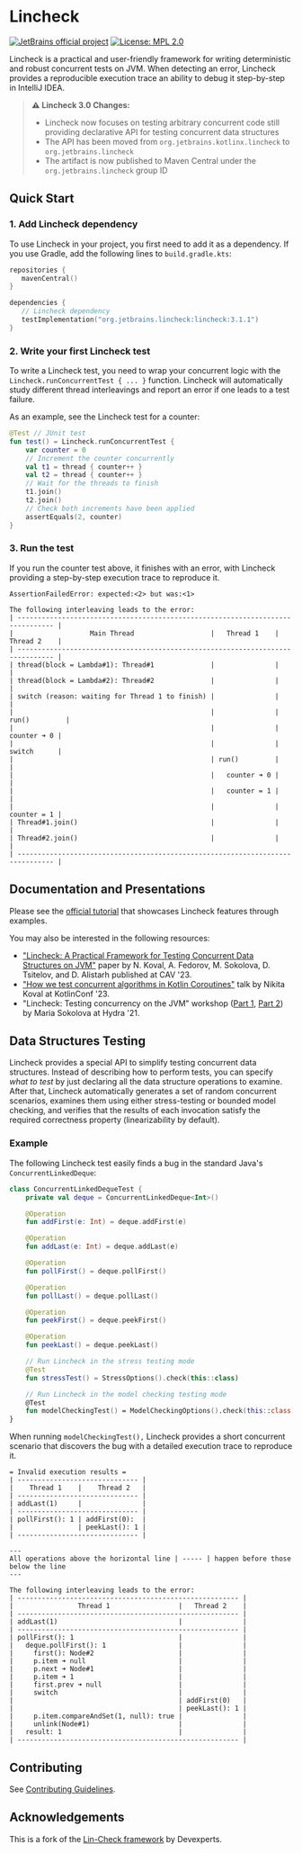 # Lincheck

[![JetBrains official project](https://jb.gg/badges/official.svg)](https://confluence.jetbrains.com/display/ALL/JetBrains+on+GitHub)
[![License: MPL 2.0](https://img.shields.io/badge/License-MPL_2.0-brightgreen.svg)](https://opensource.org/licenses/MPL-2.0)

Lincheck is a practical and user-friendly framework for writing deterministic and robust concurrent tests on JVM. 
When detecting an error, 
Lincheck provides a reproducible execution trace an ability to debug it step-by-step in IntelliJ IDEA.

> **⚠️ Lincheck 3.0 Changes️:** 
> * Lincheck now focuses on testing arbitrary concurrent code 
    still providing declarative API for testing concurrent data structures
> * The API has been moved from `org.jetbrains.kotlinx.lincheck` to `org.jetbrains.lincheck`
> * The artifact is now published to Maven Central under the `org.jetbrains.lincheck` group ID

## Quick Start

### 1. Add Lincheck dependency
To use Lincheck in your project, you first need to add it as a dependency. If you use Gradle, add the following lines to `build.gradle.kts`:

```kotlin
repositories {
   mavenCentral()
}

dependencies {
   // Lincheck dependency
   testImplementation("org.jetbrains.lincheck:lincheck:3.1.1")
}
```

### 2. Write your first Lincheck test

To write a Lincheck test,
you need to wrap your concurrent logic with the `Lincheck.runConcurrentTest { ... }` function.
Lincheck will automatically study different thread interleavings and report an error
if one leads to a test failure.

As an example, see the Lincheck test for a counter:

```kotlin
@Test // JUnit test
fun test() = Lincheck.runConcurrentTest {
    var counter = 0
    // Increment the counter concurrently
    val t1 = thread { counter++ }
    val t2 = thread { counter++ }
    // Wait for the threads to finish
    t1.join()
    t2.join()
    // Check both increments have been applied
    assertEquals(2, counter)
}
```

### 3. Run the test

If you run the counter test above, it finishes with an error,
with Lincheck providing a step-by-step execution trace to reproduce it.

```
AssertionFailedError: expected:<2> but was:<1>

The following interleaving leads to the error:
| ------------------------------------------------------------------------------- |
|                   Main Thread                   |   Thread 1    |   Thread 2    |
| ------------------------------------------------------------------------------- |
| thread(block = Lambda#1): Thread#1              |               |               |
| thread(block = Lambda#2): Thread#2              |               |               |
| switch (reason: waiting for Thread 1 to finish) |               |               |
|                                                 |               | run()         |
|                                                 |               |   counter ➜ 0 |
|                                                 |               |   switch      |
|                                                 | run()         |               |
|                                                 |   counter ➜ 0 |               |
|                                                 |   counter = 1 |               |
|                                                 |               |   counter = 1 |
| Thread#1.join()                                 |               |               |
| Thread#2.join()                                 |               |               |
| ------------------------------------------------------------------------------- |
```

## Documentation and Presentations

Please see the [official tutorial](https://kotlinlang.org/docs/lincheck-guide.html) that showcases Lincheck features through examples.

You may also be interested in the following resources:

* ["Lincheck: A Practical Framework for Testing Concurrent Data Structures on JVM"](https://link.springer.com/content/pdf/10.1007/978-3-031-37706-8_8.pdf?pdf=inline%20link) paper by N. Koval, A. Fedorov, M. Sokolova, D. Tsitelov, and D. Alistarh published at CAV '23.
* ["How we test concurrent algorithms in Kotlin Coroutines"](https://youtu.be/jZqkWfa11Js) talk by Nikita Koval at KotlinConf '23.
* "Lincheck: Testing concurrency on the JVM" workshop ([Part 1](https://www.youtube.com/watch?v=YNtUK9GK4pA), [Part 2](https://www.youtube.com/watch?v=EW7mkAOErWw)) by Maria Sokolova at Hydra '21.

## Data Structures Testing

Lincheck provides a special API to simplify testing concurrent data structures. 
Instead of describing how to perform tests, you can specify _what to test_
by just declaring all the data structure operations to examine.
After that, Lincheck automatically generates a set of random concurrent scenarios,
examines them using either stress-testing or bounded model checking, and
verifies that the results of each invocation satisfy the required correctness property (linearizability by default).


### Example 

The following Lincheck test easily finds a bug in the standard Java's `ConcurrentLinkedDeque`:

```kotlin
class ConcurrentLinkedDequeTest {
    private val deque = ConcurrentLinkedDeque<Int>()

    @Operation
    fun addFirst(e: Int) = deque.addFirst(e)

    @Operation
    fun addLast(e: Int) = deque.addLast(e)

    @Operation
    fun pollFirst() = deque.pollFirst()

    @Operation
    fun pollLast() = deque.pollLast()

    @Operation
    fun peekFirst() = deque.peekFirst()

    @Operation
    fun peekLast() = deque.peekLast()

    // Run Lincheck in the stress testing mode
    @Test
    fun stressTest() = StressOptions().check(this::class)

    // Run Lincheck in the model checking testing mode
    @Test
    fun modelCheckingTest() = ModelCheckingOptions().check(this::class)
}
```

When running `modelCheckingTest(),` Lincheck provides a short concurrent scenario 
that discovers the bug with a detailed execution trace to reproduce it.

```text
= Invalid execution results =
| ------------------------------ |
|    Thread 1    |    Thread 2   |
| ------------------------------ |
| addLast(1)     |               |
| ------------------------------ |
| pollFirst(): 1 | addFirst(0):  |
|                | peekLast(): 1 |
| ------------------------------ |

---
All operations above the horizontal line | ----- | happen before those below the line
---

The following interleaving leads to the error:
| ------------------------------------------------------- |
|                Thread 1                 |   Thread 2    |
| ------------------------------------------------------- |
| addLast(1)                              |               |
| ------------------------------------------------------- |
| pollFirst(): 1                          |               |
|   deque.pollFirst(): 1                  |               |
|     first(): Node#2                     |               |
|     p.item ➜ null                       |               |
|     p.next ➜ Node#1                     |               |
|     p.item ➜ 1                          |               |
|     first.prev ➜ null                   |               |
|     switch                              |               |
|                                         | addFirst(0)   |
|                                         | peekLast(): 1 |
|     p.item.compareAndSet(1, null): true |               |
|     unlink(Node#1)                      |               |
|   result: 1                             |               |
| ------------------------------------------------------- |
```

## Contributing 

See [Contributing Guidelines](CONTRIBUTING.md).

## Acknowledgements

This is a fork of the [Lin-Check framework](https://github.com/Devexperts/lin-check) by Devexperts.
